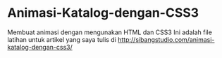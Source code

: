 # Animasi-Katalog-dengan-CSS3
Membuat animasi dengan mengunakan HTML dan CSS3
Ini adalah file latihan untuk artikel yang saya tulis di http://sibangstudio.com/animasi-katalog-dengan-css3/

